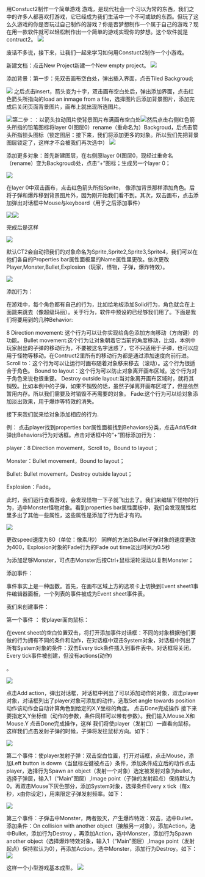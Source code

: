用Constuct2制作一个简单游戏
游戏，是现代社会一个习以为常的东西，我们之中的许多人都喜欢打游戏，它已经成为我们生活中一个不可或缺的东西。但玩了这么久游戏的你是否玩过自己制作的游戏？你是否梦想制作一个属于自己的游戏？现在用一款软件就可以轻松制作出一个简单的游戏实现你的梦想。这个软件就是contruct2。
![](https://i02picsos.sogoucdn.com/91201d9c6480529c)

废话不多说，接下来，让我们一起来学习如何用Constuct2制作一个小游戏。


新建文档：点击New Project新建一个New empty project。 
![](images/1.png)

添加背景：第一步：先双击画布空白处，弹出插入界面，点击Tiled Backgroud;


![](images/2.png)
之后点击insert，箭头变为十字，双击画布空白处后，弹出添加界面，点击红色箭头所指向的load an inmage from a file，选择图片后添加背景图片，添加完成后关闭页面背景图片，画布上就出现所选图片。


![](images/3.png)第二步：：以箭头拉动图片使背景图片布满画布空白处![](images/4.png)然后点击右侧红色箭头所指的铅笔图标将layer 0(图层0）rename（重命名为）Backgroud，后点击箭头所指锁头图标（锁定图层：接下来，我们将添加更多的对象。所以我们先把背景图层锁定了，这样才不会被我们再次选中）
![](images/7.png)



添加更多对象：首先新建图层，在右侧原layer 0(图层0，现经过重命名（rename）变为Backgroud)处，点击“+”图标；生成另一个layer 0； 

![](images/8.png)


 在layer 0中双击画布，点击红色箭头所指Sprite， 像添加背景那样添加角色。后将子弹和爆炸移到背景图片外，因为刚开始我们看不到。其次，双击画布，点击添加弹出对话框中Mouse与keyboard（用于之后添加事件）

![](images/9.png)![](images/18.png)

完成后是这样


![](images/16.png) 

默认CT2会自动把我们的对象命名为Sprite,Sprite2,Sprite3,Sprite4，我们可以在他们各自的Properties bar属性面板里的Name属性里更改。依次更改Player,Monster,Bullet,Explosion（玩家，怪物，子弹，爆炸特效）。




![](images/11.png)



添加行为：

在游戏中，每个角色都有自己的行为，比如给地板添加Solid行为，角色就会在上面跳来跳去（像超级玛丽）。关于行为，软件中预设的已经够我们用了。下面是我们将要用到的几种Behavior:

8 Direction movement: 这个行为可以让你实现给角色添加方向移动（方向键）的功能。 
Bullet movement:这个行为让对象朝着它当前的角度移动，比如，本例中玩家射出的子弹的移动行为，不要被这名字迷惑了，它不只适用于子弹，也可以应用于怪物等移动。在Contruct2里所有的移动行为都是通过添加速度向前行进。 
Scroll to：这个行为可以让运行时画布随着对象移来移去（滚动）。这个行为很适合于角色。 
Bound to layout：这个行为可以防止对象离开画布区域。这个行为对于角色来说也很重要。 
Destroy outside layout:当对象离开画布区域时，就将其销毁。比如本例中的子弹，如果不销毁的话，虽然子弹离开画布区域了，但是依然暂用内存。所以我们需要及时销毁不再需要的对象。 
Fade:这个行为可以给对象添加淡出效果，用于爆炸等特效的消失。

接下来我们就来给对象添加相应的行为.

例：
点击player找到properties bar属性面板找到Behaviors分类，点击Add/Edit弹出Behaviors行为对话框。点击对话框中的“+”图标添加行为：

player：8 Direction movement，Scroll to，Bound to layout；

Monster：Bullet movement，Bound to layout；

Bullet: Bullet movement，Destroy outside layout；

Explosion：Fade。

此时，我们运行查看游戏，会发现怪物一下子就飞出去了。我们来编辑下怪物的行为，选中Monster怪物对象。看到properties bar属性面板中，我们会发现属性栏里多出了其他一些属性，这些属性是添加了行为后才有的。


![](images/14.png)

 更改speed速度为80（单位：像素/秒） 
同样的方法给Bullet子弹对象的速度更改为400，Explosion对象的Fade行为的Fade out time淡出时间为0.5秒

为添加足够Monster，可点击Monster后按Ctrl+鼠标滚轮滚动以复制Monster；

添加事件：

事件事实上是一种函数。首先，在画布区域上方的选项卡上切换到Event sheet1事件编辑器面板，一个列表的事件被成为Event sheet事件表。

我们来创建事件：

第一个事件 ：
使player面向鼠标：

在event sheet的空白位置双击，将打开添加事件对话框：不同的对象根据他们要做的行为拥有不同的条件和动作，在对话框中双击System对象，对话框中列出了所有System对象的条件：双击Every tick条件插入到事件表中。对话框将关闭，Every tick事件被创建，但没有actions(动作)

。



![](images/17.png)

点击Add action，弹出对话框，对话框中列出了可以添加动作的对象，双击player对象，对话框列出了player对象可添加的动作，选取Set angle towards position动作该动作会自动计算角色到给定的X,Y坐标的角度。 点击Done完成操作
接下来要指定X,Y坐标值（动作的参数，条件同样可以带有参数）。我们输入Mouse.X和Mouse.Y 点击Done完成操作，这样
我们将使player（发射口）一直看向鼠标，这样我们点击发射子弹的时候，子弹将发往鼠标方向。如下：

![](images/15.png)

第二个事件：使player发射子弹：双击空白位置，打开对话框，点击Mouse，添加Left button is dowm（当鼠标左键被点击）条件，添加条件成立后的动作点击player，选择行为Spawn an object（发射一个对象）选定被发射对象为bullet，选择子弹层，输入1（“Main”图层）,Image point（子弹的发射起点）保持默认为0。再双击Mouse下灰色部分，添加System对象，选择条件Every x tick（每x秒，x由你设定），用来限定子弹发射频率。如下：

![](images/19.png)

第三个事件：子弹击中Monster，两者毁灭，产生爆炸特效：双击，选中Bullet，添加条件：On collision with another object（接触另一对象），添加Action，选中Bullet，添加行为Destroy ，再添加Action，选中Monster，添加行为Spawn another object（选择爆炸特效对象，输入1（“Main”图层）,Image point（发射起点）保持默认为0），再添加Action，选中Monster，添加行为Destroy。如下：![](images/20.png) 

这样一个小型游戏基本成型。
 ![](images/g.gif)
